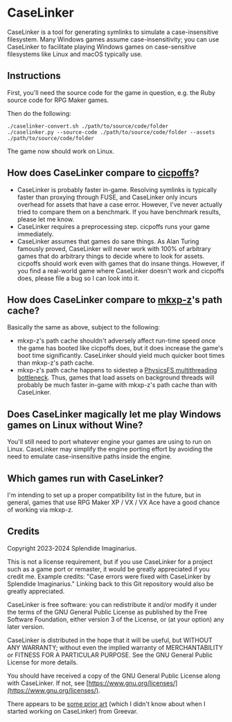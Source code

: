 # CaseLinker

CaseLinker is a tool for generating symlinks to simulate a case-insensitive filesystem. Many Windows games assume case-insensitivity; you can use CaseLinker to facilitate playing Windows games on case-sensitive filesystems like Linux and macOS typically use.

## Instructions

First, you'll need the source code for the game in question, e.g. the Ruby source code for RPG Maker games.

Then do the following:

```
./caselinker-convert.sh ./path/to/source/code/folder
./caselinker.py --source-code ./path/to/source/code/folder --assets ./path/to/source/code/folder
```

The game now should work on Linux.

## How does CaseLinker compare to [cicpoffs](https://github.com/adlerosn/cicpoffs)?

* CaseLinker is probably faster in-game. Resolving symlinks is typically faster than proxying through FUSE, and CaseLinker only incurs overhead for assets that have a case error. However, I've never actually tried to compare them on a benchmark. If you have benchmark results, please let me know.
* CaseLinker requires a preprocessing step. cicpoffs runs your game immediately.
* CaseLinker assumes that games do sane things. As Alan Turing famously proved, CaseLinker will never work with 100% of arbitrary games that do arbitrary things to decide where to look for assets. cicpoffs should work even with games that do insane things. However, if you find a real-world game where CaseLinker doesn't work and cicpoffs does, please file a bug so I can look into it.

## How does CaseLinker compare to [mkxp-z](https://github.com/mkxp-z/mkxp-z)'s path cache?

Basically the same as above, subject to the following:

* mkxp-z's path cache shouldn't adversely affect run-time speed once the game has booted like cicpoffs does, but it does increase the game's boot time significantly. CaseLinker should yield much quicker boot times than mkxp-z's path cache.
* mkxp-z's path cache happens to sidestep a [PhysicsFS multithreading bottleneck](https://github.com/icculus/physfs/issues/13). Thus, games that load assets on background threads will probably be much faster in-game with mkxp-z's path cache than with CaseLinker.

## Does CaseLinker magically let me play Windows games on Linux without Wine?

You'll still need to port whatever engine your games are using to run on Linux. CaseLinker may simplify the engine porting effort by avoiding the need to emulate case-insensitive paths inside the engine.

## Which games run with CaseLinker?

I'm intending to set up a proper compatibility list in the future, but in general, games that use RPG Maker XP / VX / VX Ace have a good chance of working via mkxp-z.

## Credits

Copyright 2023-2024 Splendide Imaginarius.

This is not a license requirement, but if you use CaseLinker for a project such as a game port or remaster, it would be greatly appreciated if you credit me. Example credits: "Case errors were fixed with CaseLinker by Splendide Imaginarius." Linking back to this Git repository would also be greatly appreciated.

CaseLinker is free software: you can redistribute it and/or modify it under the terms of the GNU General Public License as published by the Free Software Foundation, either version 3 of the License, or (at your option) any later version.

CaseLinker is distributed in the hope that it will be useful, but WITHOUT ANY WARRANTY; without even the implied warranty of MERCHANTABILITY or FITNESS FOR A PARTICULAR PURPOSE. See the GNU General Public License for more details.

You should have received a copy of the GNU General Public License along with CaseLinker. If not, see [https://www.gnu.org/licenses/](https://www.gnu.org/licenses/).

There appears to be [some prior art](https://old.reddit.com/r/linuxquestions/comments/z9sdhj/is_it_possible_to_create_a_symbolic_link_to_a/) (which I didn't know about when I started working on CaseLinker) from Greevar.

